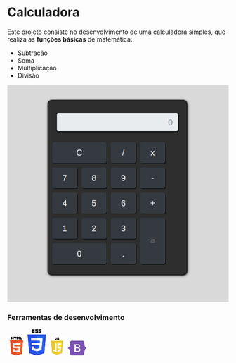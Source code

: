 # Calculadora

Este projeto consiste no desenvolvimento de uma calculadora simples, que realiza as **funções básicas** de matemática:

- Subtração
- Soma
- Multiplicação
- Divisão

<img src="./img/calculadora.png">

### Ferramentas de desenvolvimento

<img src="./img/html.png">
<img src="./img/css.png">
<img src="./img/js.png">
<img src="./img/bootstrap.png">